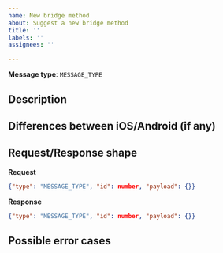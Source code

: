 ```yaml
---
name: New bridge method
about: Suggest a new bridge method
title: ''
labels: ''
assignees: ''

---
```


**Message type**: `MESSAGE_TYPE`

## Description

## Differences between iOS/Android (if any)

## Request/Response shape

**Request**
```json
{"type": "MESSAGE_TYPE", "id": number, "payload": {}}
```

**Response**
```json
{"type": "MESSAGE_TYPE", "id": number, "payload": {}}
```

## Possible error cases
